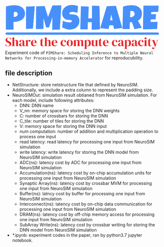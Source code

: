 ![logo](img/logo-no-background.png)
Experiment code of `PIMShare: Scheduling Inference to Multiple Neural Networks for Processing-in-memory Accelerator` for reproducubility.

## file description
- NetStructure: store netstructure file that defined by NeuroSIM. Additionally, we include a extra column to represent the padding size.
- NeuroSIMOut: simulation result obtianed from NeuroSIM simulation. For each model, include following attributes:
    - DNN: DNN name
    - V_nn: memory space for storing the DNN weights
    - C: number of crossbars for storing the DNN
    - C_tile: number of tiles for storing the DNN
    - V: memory space for storing the DNN input
    - num computation: number of addition and multiplication operation to process one input
    - read latency: read latency for processing one input from NeuroSIM simulation
    - write latency: write latency for storing the DNN model from NeuroSIM simulation
    - ADC(ns): latency cost by ADC for processing one input from NeuroSIM simulation
    - Accumulation(ns):	latency cost by on-chip accumulation units for processing one input from NeuroSIM simulation
    - Synaptic Array(ns): latency cost by crossbar MVM for processing one input from NeuroSIM simulation
    - Buffer(ns): latncy cost by buffer for processing one input from NeuroSIM simulation
    - Interconnect(ns):	latency cost by on-chip data communication for processing one input from NeuroSIM simulation
    - DRAM(ns): latency cost by off-chip memory access for processing one input from NeuroSIM simulation	
    - SubArray Write(ns): latency cost by crossbar writing for storing the DNN model from NeuroSIM simulation
- *.ipynb: experiment codes in the paper, ran by python3.7 jupyter notebook.